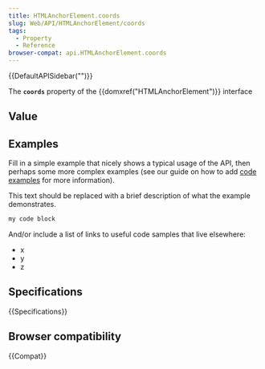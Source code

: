 ```yaml
---
title: HTMLAnchorElement.coords
slug: Web/API/HTMLAnchorElement/coords
tags:
  - Property
  - Reference
browser-compat: api.HTMLAnchorElement.coords
---
```

{{DefaultAPISidebar("")}}

The **`coords`** property of the {{domxref("HTMLAnchorElement")}} interface 

## Value



## Examples

Fill in a simple example that nicely shows a typical usage of the API, then perhaps some more complex examples (see our guide on how to add [code examples](/en-US/docs/MDN/Contribute/Structures/Code_examples) for more information).

This text should be replaced with a brief description of what the example demonstrates.

```js
my code block
```

And/or include a list of links to useful code samples that live elsewhere:

*   x
*   y
*   z

## Specifications

{{Specifications}}

## Browser compatibility

{{Compat}}


